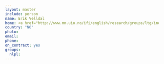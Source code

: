 ```yaml
---
layout: master
include: person
name: Erik Velldal
home: <a href="http://www.mn.uio.no/ifi/english/research/groups/ltg/index.html">University of Oslo, Language Technology Group</a>
country: "NO"
photo:
email:
phone:
on_contract: yes
groups:
  nlpl:
---
```


